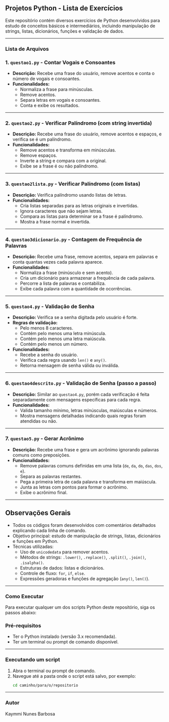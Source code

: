 ## Projetos Python - Lista de Exercícios

Este repositório contém diversos exercícios de Python desenvolvidos para estudo de conceitos 
básicos e intermediários, incluindo manipulação de strings, listas, dicionários, funções e validação de dados.

---

### Lista de Arquivos

### 1. `questao1.py` - Contar Vogais e Consoantes
- **Descrição:** Recebe uma frase do usuário, remove acentos e conta o número de vogais e consoantes.
- **Funcionalidades:**
  - Normaliza a frase para minúsculas.
  - Remove acentos.
  - Separa letras em vogais e consoantes.
  - Conta e exibe os resultados.

---

### 2. `questao2.py` - Verificar Palíndromo (com string invertida)
- **Descrição:** Recebe uma frase do usuário, remove acentos e espaços, e verifica se é um palíndromo.
- **Funcionalidades:**
  - Remove acentos e transforma em minúsculas.
  - Remove espaços.
  - Inverte a string e compara com a original.
  - Exibe se a frase é ou não palíndromo.

---

### 3. `questao2lista.py` - Verificar Palíndromo (com listas)
- **Descrição:** Verifica palíndromo usando listas de letras.
- **Funcionalidades:**
  - Cria listas separadas para as letras originais e invertidas.
  - Ignora caracteres que não sejam letras.
  - Compara as listas para determinar se a frase é palíndromo.
  - Mostra a frase normal e invertida.

---

### 4. `questao3dicionario.py` - Contagem de Frequência de Palavras
- **Descrição:** Recebe uma frase, remove acentos, separa em palavras e conta quantas vezes cada palavra aparece.
- **Funcionalidades:**
  - Normaliza a frase (minúsculo e sem acento).
  - Cria um dicionário para armazenar a frequência de cada palavra.
  - Percorre a lista de palavras e contabiliza.
  - Exibe cada palavra com a quantidade de ocorrências.

---

### 5. `questao4.py` - Validação de Senha
- **Descrição:** Verifica se a senha digitada pelo usuário é forte.
- **Regras de validação:**
  - Pelo menos 8 caracteres.
  - Contém pelo menos uma letra minúscula.
  - Contém pelo menos uma letra maiúscula.
  - Contém pelo menos um número.
- **Funcionalidades:**
  - Recebe a senha do usuário.
  - Verifica cada regra usando `len()` e `any()`.
  - Retorna mensagem de senha válida ou inválida.

---

### 6. `questao4descrito.py` - Validação de Senha (passo a passo)
- **Descrição:** Similar ao `questao4.py`, porém cada verificação é feita separadamente com mensagens específicas para cada regra.
- **Funcionalidades:**
  - Valida tamanho mínimo, letras minúsculas, maiúsculas e números.
  - Mostra mensagens detalhadas indicando quais regras foram atendidas ou não.

---

### 7. `questao5.py` - Gerar Acrônimo
- **Descrição:** Recebe uma frase e gera um acrônimo ignorando palavras comuns como preposições.
- **Funcionalidades:**
  - Remove palavras comuns definidas em uma lista (`de`, `da`, `do`, `das`, `dos`, `e`).
  - Separa as palavras restantes.
  - Pega a primeira letra de cada palavra e transforma em maiúscula.
  - Junta as letras com pontos para formar o acrônimo.
  - Exibe o acrônimo final.

---

## Observações Gerais

- Todos os códigos foram desenvolvidos com comentários detalhados explicando cada linha de comando.
- Objetivo principal: estudo de manipulação de strings, listas, dicionários e funções em Python.
- Técnicas utilizadas:
  - Uso de `unicodedata` para remover acentos.
  - Métodos de strings: `.lower()`, `.replace()`, `.split()`, `.join()`, `.isalpha()`.
  - Estruturas de dados: listas e dicionários.
  - Controle de fluxo: `for`, `if`, `else`.
  - Expressões geradoras e funções de agregação (`any()`, `len()`).

---

### Como Executar

Para executar qualquer um dos scripts Python deste repositório, siga os passos abaixo:

### Pré-requisitos
- Ter o Python instalado (versão 3.x recomendada).
- Ter um terminal ou prompt de comando disponível.

---

### Executando um script

1. Abra o terminal ou prompt de comando.
2. Navegue até a pasta onde o script está salvo, por exemplo:
   ```bash
   cd caminho/para/o/repositorio

---

### Autor

Kaymmi Nunes Barbosa